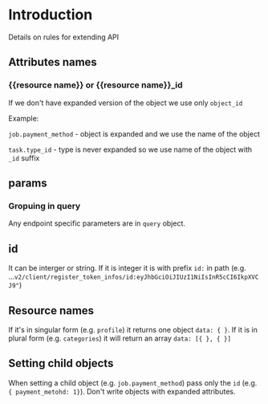 
# Introduction

Details on rules for extending API

## Attributes names

### {{resource name}} or {{resource name}}_id

If we don't have expanded version of the object we use only `object_id`

Example:

`job.payment_method` - object is expanded and we use the name of the object

`task.type_id` - type is never expanded so we use name of the object with `_id` suffix

## params

### Gropuing in query

Any endpoint specific parameters are in `query` object.

## id

It can be interger or string. If it is integer it is with prefix `id:` in path (e.g. ...`v2/client/register_token_infos/id:eyJhbGciOiJIUzI1NiIsInR5cCI6IkpXVCJ9"`)

## Resource names

If it's in singular form (e.g. `profile`) it returns one object `data: { }`. If it is in plural form (e.g. `categories`) it will return an array `data: [{ }, { }]`

## Setting child objects

When setting a child object (e.g. `job.payment_method`) pass only the `id` (e.g. `{ payment_metohd: 1}`). Don't write objects with expanded attributes.